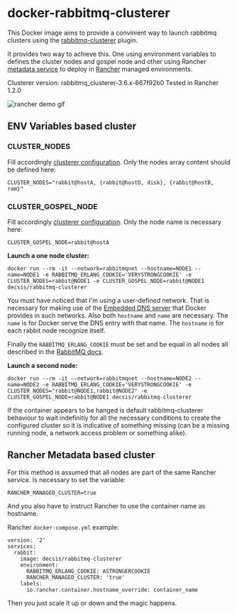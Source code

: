 # docker-rabbitmq-clusterer

This Docker image aims to provide a convinient way to launch rabbitmq clusters using the [rabbitmq-clusterer](https://github.com/rabbitmq/rabbitmq-clusterer) plugin.

It provides two way to achieve this. One using environment variables to defines the cluster nodes and gospel node and other using Rancher [metadata service](http://docs.rancher.com/rancher/v1.2/en/rancher-services/metadata-service/) to deploy in [Rancher](http://rancher.com) managed environments.

Clusterer version: rabbitmq_clusterer-3.6.x-667f92b0
Tested in Rancher 1.2.0

![rancher demo gif](http://i.imgur.com/A1G3Aim.gif)

## ENV Variables based cluster

### CLUSTER_NODES 

Fill accordingly [clusterer configuration](https://github.com/rabbitmq/rabbitmq-clusterer#cluster-configuration). Only the nodes array content should be defined here:
    
    CLUSTER_NODES="rabbit@hostA, {rabbit@hostD, disk}, {rabbit@hostB, ram}"

### CLUSTER_GOSPEL_NODE

Fill accordingly [clusterer configuration](https://github.com/rabbitmq/rabbitmq-clusterer#cluster-configuration). Only the node name is necessary here:

    CLUSTER_GOSPEL_NODE=rabbit@hostA
    
**Launch a one node cluster:**
    
    docker run --rm -it --network=rabbitmqnet --hostname=NODE1 --name=NODE1 -e RABBITMQ_ERLANG_COOKIE='VERYSTRONGCOOKIE' -e CLUSTER_NODES=rabbit@NODE1 -e CLUSTER_GOSPEL_NODE=rabbit@NODE1 decsis/rabbitmq-clusterer
    
You must have noticed that I'm using a user-defined network. That is necessary for making use of the [Embedded DNS server](https://docs.docker.com/engine/userguide/networking/configure-dns/) that Docker provides in such networks. Also both `hostname` and `name` are necessary. The `name` is for Docker serve the DNS entry with that name. The `hostname` is for each rabbit node recognize itself.

Finally the `RABBITMQ_ERLANG_COOKIE` must be set and be equal in all nodes all described in the [RabbitMQ docs](https://www.rabbitmq.com/clustering.html#erlang-cookie).

**Launch a second node:**

    docker run --rm -it --network=rabbitmqnet --hostname=NODE2 --name=NODE2 -e RABBITMQ_ERLANG_COOKIE='VERYSTRONGCOOKIE' -e CLUSTER_NODES="rabbit@NODE1,rabbit@NODE2" -e CLUSTER_GOSPEL_NODE=rabbit@NODE1 decsis/rabbitmq-clusterer
    
If the container appears to be hanged is default rabbitmq-clusterer behaviour to wait indefinitly for all the necessary conditions to create the configured cluster so it is indicative of something missing (can be a missing running node, a network access problem or something alike).

## Rancher Metadata based cluster

For this method is assumed that all nodes are part of the same Rancher service. Is necessary to set the variable:

    RANCHER_MANAGED_CLUSTER=true

And you also have to instruct Rancher to use the container name as hostname.

Rancher `docker-compose.yml` example:

    version: '2'
    services:
      rabbit:
        image: decsis/rabbitmq-clusterer
        environment:
          RABBITMQ_ERLANG_COOKIE: ASTRONGERCOOKIE
          RANCHER_MANAGED_CLUSTER: 'true'        
        labels:          
          io.rancher.container.hostname_override: container_name
          
Then you just scale it up or down and the magic happens.
